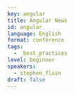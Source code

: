 ```yaml
---
key: angular
title: Angular News
id: angular
language: English
format: conference
tags:
  - _best_practices
level: beginner
speakers:
  - stephen_fluin
draft: false
---
```

